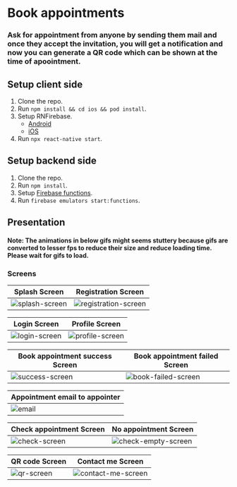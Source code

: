 # Book appointments

### Ask for appointment from anyone by sending them mail and once they accept the invitation, you will get a notification and now you can generate a QR code which can be shown at the time of apoointment.


## Setup client side

1.    Clone the repo.
2.    Run ````npm install && cd ios && pod install````.
3.    Setup RNFirebase.
      - [Android](https://rnfirebase.io/#2-android-setup)
      - [iOS](https://rnfirebase.io/#3-ios-setup)
4.    Run ````npx react-native start````.

## Setup backend side

1.    Clone the repo.
2.    Run ````npm install````.
3.    Setup [Firebase functions](https://firebase.google.com/docs/functions/get-started).
4.    Run ````firebase emulators start:functions````.


## Presentation

#### Note: The animations in below gifs might seems stuttery because gifs are converted to lesser fps to reduce their size and reduce loading time. Please wait for gifs to load.

### Screens


|               Splash Screen                                                                                           |            Registration Screen                                                                                              |
|-----------------------------------------------------------------------------------------------------------------------|-----------------------------------------------------------------------------------------------------------------------------|
|![splash-screen](https://user-images.githubusercontent.com/26189041/113440116-68df1900-9409-11eb-8f5b-ae10397f2f8d.gif)|![registration-screen](https://user-images.githubusercontent.com/26189041/113440181-8613e780-9409-11eb-8a05-85c9696afd9c.gif)|

|               Login Screen                                                                                            |            Profile Screen                                                                                              |
|-----------------------------------------------------------------------------------------------------------------------|------------------------------------------------------------------------------------------------------------------------|
|![login-screen](https://user-images.githubusercontent.com/26189041/113440164-7dbbac80-9409-11eb-8609-d8eda89c6b91.gif) |![profile-screen](https://user-images.githubusercontent.com/26189041/113440168-7e544300-9409-11eb-8345-d23b5cbf15f3.gif)|

|               Book appointment success Screen                                                                         |               Book appointment failed Screen                                                                             |
|-----------------------------------------------------------------------------------------------------------------------|---------------------------------------------------------------------------------------------------------------------------|
![success-screen](https://user-images.githubusercontent.com/26189041/113440131-71375400-9409-11eb-8758-330f82d9c5e3.gif)|![book-failed-screen](https://user-images.githubusercontent.com/26189041/113440119-6c72a000-9409-11eb-8462-5fa2ea408eca.gif)|

|               Appointment email to appointer                                                                  |
|---------------------------------------------------------------------------------------------------------------|
|![email](https://user-images.githubusercontent.com/26189041/113440537-3eda2680-940a-11eb-805b-821177517f02.png)|

|               Check appointment Screen                                                                               |                          No appointment Screen                                                                             |
|----------------------------------------------------------------------------------------------------------------------|----------------------------------------------------------------------------------------------------------------------------|
|![check-screen](https://user-images.githubusercontent.com/26189041/113440145-75fc0800-9409-11eb-8273-df147aaffdc7.gif)|![check-empty-screen](https://user-images.githubusercontent.com/26189041/113440141-75637180-9409-11eb-9fe9-910efeee4b9a.gif)|

|               QR code Screen                                                                                      |               Contact me Screen                                                                                           |
|-------------------------------------------------------------------------------------------------------------------|---------------------------------------------------------------------------------------------------------------------------|
|![qr-screen](https://user-images.githubusercontent.com/26189041/113440486-279b3900-940a-11eb-9ee7-203132876203.gif)|![contact-me-screen](https://user-images.githubusercontent.com/26189041/113440161-7bf1e900-9409-11eb-8b71-70293da06bd5.gif)|

